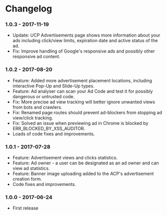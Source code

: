 # Changelog

### 1.0.3 - 2017-11-19

- Update: UCP Advertisements page shows more information about your ads including click/view limits, expiration date and active status of the ad.
- Fix: Improve handling of Google's responsive ads and possibly other responsive ad content. 

### 1.0.2 - 2017-08-20

- Feature: Added more advertisement placement locations, including interactive Pop-Up and Slide-Up types.
- Feature: Ad analyser can scan your Ad Code and test it for possibly dangerous or untrusted code.
- Fix: More precise ad view tracking will better ignore unwanted views from bots and crawlers.
- Fix: Renamed page routes should prevent ad-blockers from stopping ad view/click tracking.
- Fix: Solved an issue when previewing ad in Chrome is blocked by ERR_BLOCKED_BY_XSS_AUDITOR.
- Loads of code fixes and improvements.

### 1.0.1 - 2017-07-28

- Feature: Advertisement views and clicks statistics.
- Feature: Ad owner - a user can be designated as an ad owner and can view ad statistics.
- Feature: Banner image uploading added to the ACP's advertisement creation form.
- Code fixes and improvements.

### 1.0.0 - 2017-06-24

- First release
